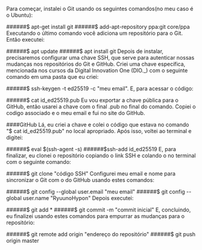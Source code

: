 Para começar, instalei o Git usando os seguintes comandos(no meu caso é o Ubuntu):

######$ apt-get install git
######$ add-apt-repository ppa:git core/ppa
Executando o último comando você adiciona um repositório para o Git. Então executei:

######$ apt update
######$ apt install git
Depois de instalar, precisaremos configurar uma chave SSH, que serve para autenticar nossas mudanças nos repositórios do Git e GitHub.
Criei uma chave específica, mencionada nos cursos da Digital Innovation One (DIO._) com o seguinte comando em uma pasta que eu criei:

######$ ssh-keygen -t ed25519 -c "meu email".
E, para acessar o código:

######$ cat id_ed25519.pub
Eu vou exportar a chave pública para o GitHub, então usarei a chave com o final .pub no final do comando. Copiei o codigo associado e o meu email e fui no site do GitHub.

####GitHub
Lá, eu criei a chave e colei o código que estava no comando "$ cat id_ed25519.pub" no local apropriado. Após isso, voltei ao terminal e digitei:

######$ eval $(ssh-agent -s)
######$ssh-add id_ed25519
E, para finalizar, eu clonei o repositório copiando o link SSH e colando o no terminal com o seguinte comando:

######$ git clone "código SSH"
Configurei meu email e nome para sincronizar o Git com o do GitHub usando estes comandos:

######$ git config --global user.email "meu email"
######$ git config --global user.name "RyuunoHypon"
Depois executei:

######$ git add *
######$ git commit -m "commit inicial"
E, concluindo, eu finalizei usando estes comandos para empurrar as mudanças para o repositório:

######$ git remote add origin "endereço do repositório"
######$ git push origin master
